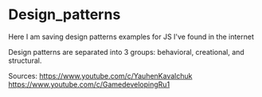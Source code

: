 # Design_patterns

Here I am saving design patterns examples for JS I've found in the internet

Design patterns are separated into 3 groups: behavioral, creational, and structural.

Sources:
https://www.youtube.com/c/YauhenKavalchuk
https://www.youtube.com/c/GamedevelopingRu1
